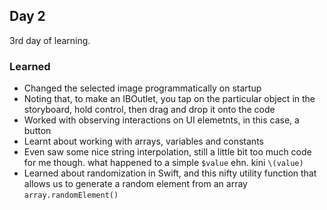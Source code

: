 ## Day 2

3rd day of learning.

### Learned
- Changed the selected image programmatically on startup
- Noting that, to make an IBOutlet, you tap on the particular object in the storyboard, hold control, then drag and drop it onto the code
- Worked with observing interactions on UI elemetnts, in this case, a button
- Learnt about working with arrays, variables and constants
- Even saw some nice string interpolation, still a little bit too much code for me though. what happened to a simple `$value` ehn. kini `\(value)`
- Learned about randomization in Swift, and this nifty utility function that allows us to generate a random element from an array `array.randomElement()`

